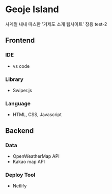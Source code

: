 # Geoje Island

사계절 내내 따스한 '거제도 소개 웹사이트'
창용 test-2

## Frontend

### IDE

- vs code

### Library

- Swiper.js

### Language

- HTML, CSS, Javascript

## Backend

### Data

- OpenWeatherMap API
- Kakao map API

### Deploy Tool

- Netlify
